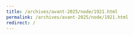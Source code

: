 ```yaml
---
title: /archives/avant-2025/node/1921.html
permalink: /archives/avant-2025/node/1921.html
redirect: /
---
```

